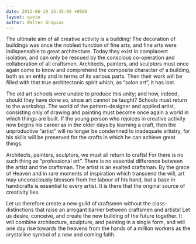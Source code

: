 ```yaml
---
date: 2012-06-19 15:45:09 +0500
layout: quote
author: Walter Gropius
---
```

The ultimate aim of all creative activity is a building! The decoration of buildings was once the noblest function of fine arts, and fine arts were indispensable to great architecture. Today they exist in complacent isolation, and can only be rescued by the conscious co-operation and collaboration of all craftsmen. Architects, painters, and sculptors must once again come to know and comprehend the composite character of a building, both as an entity and in terms of its various parts. Then their work will be filled with that true architectonic spirit which, as “salon art”, it has lost.

The old art schools were unable to produce this unity; and how, indeed, should they have done so, since art cannot be taught? Schools must return to the workshop. The world of the pattern-designer and applied artist, consisting only of drawing and painting must become once again a world in which things are built. If the young person who rejoices in creative activity now begins his career as in the older days by learning a craft, then the unproductive “artist” will no longer be condemned to inadequate artistry, for his skills will be preserved for the crafts in which he can achieve great things.

Architects, painters, sculptors, we must all return to crafts! For there is no such thing as “professional art”. There is no essential difference between the artist and the craftsman. The artist is an exalted craftsman. By the grace of Heaven and in rare moments of inspiration which transcend the will, art may unconsciously blossom from the labour of his hand, but a base in handicrafts is essential to every artist. It is there that the original source of creativity lies.

Let us therefore create a new guild of craftsmen without the class-distinctions that raise an arrogant barrier between craftsmen and artists! Let us desire, conceive, and create the new building of the future together. It will combine architecture, sculpture, and painting in a single form, and will one day rise towards the heavens from the hands of a million workers as the crystalline symbol of a new and coming faith.